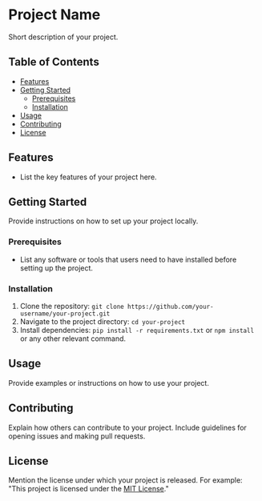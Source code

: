 # Project Name

Short description of your project.

## Table of Contents

- [Features](#features)
- [Getting Started](#getting-started)
  - [Prerequisites](#prerequisites)
  - [Installation](#installation)
- [Usage](#usage)
- [Contributing](#contributing)
- [License](#license)

## Features

- List the key features of your project here.

## Getting Started

Provide instructions on how to set up your project locally.

### Prerequisites

- List any software or tools that users need to have installed before setting up the project.

### Installation

1. Clone the repository: `git clone https://github.com/your-username/your-project.git`
2. Navigate to the project directory: `cd your-project`
3. Install dependencies: `pip install -r requirements.txt` or `npm install` or any other relevant command.

## Usage

Provide examples or instructions on how to use your project.

## Contributing

Explain how others can contribute to your project. Include guidelines for opening issues and making pull requests.

## License

Mention the license under which your project is released. For example: "This project is licensed under the [MIT License](LICENSE)."
